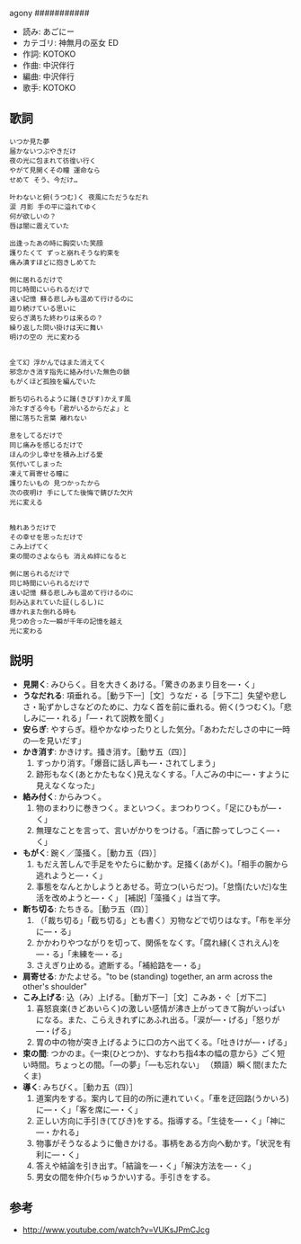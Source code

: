 agony
###########

- 読み: あごにー
- カテゴリ: 神無月の巫女 ED
- 作詞: KOTOKO
- 作曲: 中沢伴行
- 編曲: 中沢伴行
- 歌手: KOTOKO


歌詞
-----

    いつか見た夢
    届かないつぶやきだけ
    夜の光に包まれて彷徨い行く
    やがて見開くその瞳 運命なら
    せめて そう、今だけ…

    叶わないと俯(うつむ)く 夜風にただうなだれ
    涙 月影 手の平に溢れてゆく
    何が欲しいの？
    唇は闇に震えていた

    出逢ったあの時に胸突いた笑顔
    護りたくて ずっと崩れそうな約束を
    痛み潰すほどに抱きしめてた

    側に居れるだけで
    同じ時間にいられるだけで
    遠い記憶 蘇る悲しみも温めて行けるのに
    廻り続けている思いに
    安らぎ満ちた終わりは来るの？
    繰り返した問い掛けは天に舞い
    明けの空の 光に変わる


    全て幻 浮かんではまた消えてく
    邪念かき消す指先に絡み付いた無色の鎖
    もがくほど孤独を編んでいた

    断ち切られるように踵(きびす)かえす風
    冷たすぎる今も「君がいるからだよ」と
    闇に落ちた言葉 離れない

    息をしてるだけで
    同じ痛みを感じるだけで
    ほんの少し幸せを積み上げる愛
    気付いてしまった
    凍えて肩寄せる瞳に
    護りたいもの 見つかったから
    次の夜明け 手にしてた後悔で錆びた欠片
    光に変える


    触れあうだけで
    その幸せを思っただけで
    こみ上げてく
    束の間のさよならも 消えぬ絆になると

    側に居られるだけで
    同じ時間にいられるだけで
    遠い記憶 蘇る悲しみも温めて行けるのに
    刻み込まれていた証(しるし)に
    導かれまた倒れる時も
    見つめ合った一瞬が千年の記憶を越え
    光に変わる


説明
-----

- **見開く**: みひらく。目を大きくあける。「驚きのあまり目を―・く」
- **うなだれる**: 項垂れる。［動ラ下一］［文］うなだ・る［ラ下二］失望や悲しさ・恥ずかしさなどのために、力なく首を前に垂れる。俯く(うつむく)。「悲しみに―・れる」「―・れて説教を聞く」
- **安らぎ**: やすらぎ。穏やかなゆったりとした気分。「あわただしさの中に一時の―を見いだす」
- **かき消す**: かきけす。掻き消す。［動サ五（四）］
    1. すっかり消す。「爆音に話し声も―・されてしまう」
    2. 跡形もなく(あとかたもなく)見えなくする。「人ごみの中に―・すように見えなくなった」
- **絡み付く**: からみつく。
    1. 物のまわりに巻きつく。まといつく。まつわりつく。「足にひもが―・く」
    2. 無理なことを言って、言いがかりをつける。「酒に酔ってしつこく―・く」
- **もがく**: 踠く／藻掻く。［動カ五（四）］
    1. もだえ苦しんで手足をやたらに動かす。足掻く(あがく)。「相手の腕から逃れようと―・く」
    2. 事態をなんとかしようとあせる。苛立つ(いらだつ)。「怠惰(たいだ)な生活を改めようと―・く」 [補説]「藻掻く」は当て字。
- **断ち切る**: たちきる。［動ラ五（四）］
    1. （「裁ち切る」「截ち切る」とも書く）刃物などで切りはなす。「布を半分に―・る」
    2. かかわりやつながりを切って、関係をなくす。「腐れ縁(くされえん)を―・る」「未練を―・る」
    3. さえぎり止める。遮断する。「補給路を―・る」
- **肩寄せる**: かたよせる。"to be (standing) together, an arm across the other's shoulder"
- **こみ上げる**: 込（み）上げる。［動ガ下一］［文］こみあ・ぐ［ガ下二］
    1. 喜怒哀楽(きどあいらく)の激しい感情が沸き上がってきて胸がいっぱいになる。また、こらえきれずにあふれ出る。「涙が―・げる」「怒りが―・げる」
    2. 胃の中の物が突き上げるように口の方へ出てくる。「吐きけが―・げる」
- **束の間**: つかのま。《一束(ひとつか)、すなわち指4本の幅の意から》ごく短い時間。ちょっとの間。「―の夢」「―も忘れない」 （類語）瞬く間(またたくま) 
- **導く**: みちびく。［動カ五（四）］
    1. 道案内をする。案内して目的の所に連れていく。「車を迂回路(うかいろ)に―・く」「客を席に―・く」
    2. 正しい方向に手引き(てびき)をする。指導する。「生徒を―・く」「神に―・かれる」
    3. 物事がそうなるように働きかける。事柄をある方向へ動かす。「状況を有利に―・く」
    4. 答えや結論を引き出す。「結論を―・く」「解決方法を―・く」
    5. 男女の間を仲介(ちゅうかい)する。手引きをする。


参考
-----

- <http://www.youtube.com/watch?v=VUKsJPmCJcg>

